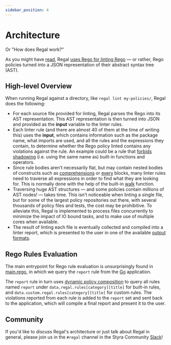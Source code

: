 ```yaml
---
sidebar_position: 4
---
```


# Architecture

Or "How does Regal work?"

As you might have [read](https://www.styra.com/blog/guarding-the-guardrails-introducing-regal-the-rego-linter/), Regal
[uses Rego for linting Rego](https://www.styra.com/blog/linting-rego-with-rego/) — or rather, Rego policies turned into
a JSON representation of their abstract syntax tree (AST).

## High-level Overview

When running Regal against a directory, like `regal lint my-policies/`, Regal does the following:

- For each source file provided for linting, Regal parses the Rego into its AST representation. This AST representation
  is then turned into JSON and provided as the **input** variable to the linter rules.
- Each linter rule (and there are almost 40 of them at the time of writing this) uses the **input**, which contains
  information such as the package name, what imports are used, and all the rules and the expressions they contain, to
  determine whether the Rego policy linted contains any violations against the rule. An example could be a rule that
  [forbids shadowing](https://docs.styra.com/regal/rules/bugs/rule-shadows-builtin) (i.e. using the same name as)
  built-in functions and operators.
- Since rule bodies aren’t necessarily flat, but may contain nested bodies of constructs such as
  [comprehensions](https://www.openpolicyagent.org/docs/policy-language/#comprehensions) or
  [every](https://www.openpolicyagent.org/docs/policy-language/#every-keyword) blocks, many linter rules need to
  traverse all expressions in order to find what they are looking for. This is normally done with the help of the
  built-in [walk](https://www.openpolicyagent.org/docs/policy-reference/#graph) function.
- Traversing huge AST structures — and some policies contain millions of AST nodes! — takes time. This isn’t noticeable
  when linting a single file, but for some of the largest policy repositories out there, with several thousands of
  policy files and tests, the cost may be prohibitive. To alleviate this, Regal is implemented to process files
  concurrently to minimize the impact of IO bound tasks, and to make use of multiple cores when available.
- The result of linting each file is eventually collected and compiled into a linter report, which is presented to the
  user in one of the available [output formats](https://docs.styra.com/regal#output-formats).

## Rego Rules Evaluation

The main entrypoint for Rego rule evaluation is unsurprisingly found in
[main.rego](https://github.com/StyraInc/regal/blob/main/bundle/regal/main.rego), in which we query the `report` rule
from the [Go](https://github.com/StyraInc/regal/blob/main/pkg/linter/linter.go) application.

The `report` rule in turn uses
[dynamic policy composition](https://www.styra.com/blog/dynamic-policy-composition-for-opa/) to query all rules named
`report` under `data.regal.rules[category][title]` for built-in rules, and `data.custom.regal.rules[category][title]`
for custom rules. The violations reported from each rule is added to the `report` set and sent back to the application,
which will compile a final report and present it to the user.

## Community

If you'd like to discuss Regal's architecture or just talk about Regal in general, please join us in the `#regal`
channel in the Styra Community [Slack](https://inviter.co/styra)!
